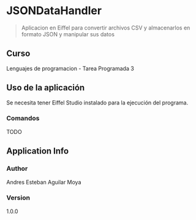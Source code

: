 # JSONDataHandler

> Aplicacion en Eiffel para convertir archivos CSV y almacenarlos en formato JSON y manipular sus datos

## Curso

Lenguajes de programacion - Tarea Programada 3

## Uso de la aplicación

Se necesita tener Eiffel Studio instalado para la ejecución del programa.

### Comandos

TODO

## Application Info

### Author

Andres Esteban Aguilar Moya

### Version

1.0.0
